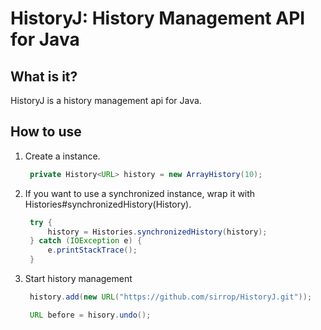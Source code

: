 # HistoryJ: History Management API for Java

## What is it?

HistoryJ is a history management api for Java.

## How to use

1. Create a instance.
   ```java
    private History<URL> history = new ArrayHistory(10);
   ```
2. If you want to use a synchronized instance, wrap it with Histories#synchronizedHistory(History).
   ```java
    try {
        history = Histories.synchronizedHistory(history);
    } catch (IOException e) {
        e.printStackTrace();
    }
   ```
3. Start history management
    ```java
     history.add(new URL("https://github.com/sirrop/HistoryJ.git"));
    ```
   ```java
    URL before = hisory.undo();
   ```
